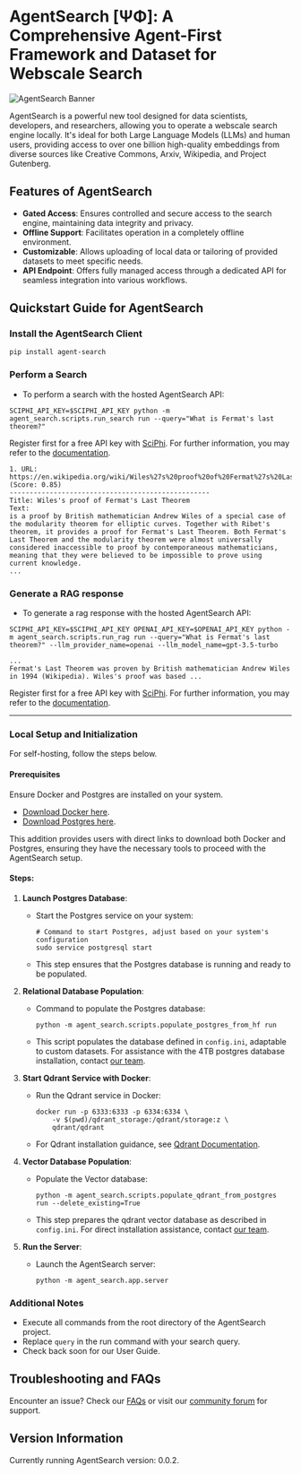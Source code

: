 # AgentSearch [ΨΦ]: A Comprehensive Agent-First Framework and Dataset for Webscale Search

![AgentSearch Banner](https://github.com/SciPhi-AI/agent-search/assets/68796651/56268e41-130f-4d2f-ba22-b565f7642713)

AgentSearch is a powerful new tool designed for data scientists, developers, and researchers, allowing you to operate a webscale search engine locally. It's ideal for both Large Language Models (LLMs) and human users, providing access to over one billion high-quality embeddings from diverse sources like Creative Commons, Arxiv, Wikipedia, and Project Gutenberg.

## Features of AgentSearch

- **Gated Access**: Ensures controlled and secure access to the search engine, maintaining data integrity and privacy.
- **Offline Support**: Facilitates operation in a completely offline environment.
- **Customizable**: Allows uploading of local data or tailoring of provided datasets to meet specific needs.
- **API Endpoint**: Offers fully managed access through a dedicated API for seamless integration into various workflows.

## Quickstart Guide for AgentSearch

### Install the AgentSearch Client

```shell
pip install agent-search
```

### Perform a Search

- To perform a search with the hosted AgentSearch API:

```shell
SCIPHI_API_KEY=$SCIPHI_API_KEY python -m agent_search.scripts.run_search run --query="What is Fermat's last theorem?"
```

Register first for a free API key with [SciPhi](https://www.sciphi.ai/). For further information, you may refer to the [documentation](https://agent-search.readthedocs.io/en/latest/).

```output
1. URL: https://en.wikipedia.org/wiki/Wiles%27s%20proof%20of%20Fermat%27s%20Last%20Theorem (Score: 0.85)
--------------------------------------------------
Title: Wiles's proof of Fermat's Last Theorem
Text:
is a proof by British mathematician Andrew Wiles of a special case of the modularity theorem for elliptic curves. Together with Ribet's theorem, it provides a proof for Fermat's Last Theorem. Both Fermat's Last Theorem and the modularity theorem were almost universally considered inaccessible to proof by contemporaneous mathematicians, meaning that they were believed to be impossible to prove using current knowledge.
...
```

### Generate a RAG response

- To generate a rag response with the hosted AgentSearch API:

```shell
SCIPHI_API_KEY=$SCIPHI_API_KEY OPENAI_API_KEY=$OPENAI_API_KEY python -m agent_search.scripts.run_rag run --query="What is Fermat's last theorem?" --llm_provider_name=openai --llm_model_name=gpt-3.5-turbo
```

```output
...
Fermat's Last Theorem was proven by British mathematician Andrew Wiles in 1994 (Wikipedia). Wiles's proof was based ...
```

Register first for a free API key with [SciPhi](https://www.sciphi.ai/). For further information, you may refer to the [documentation](https://agent-search.readthedocs.io/en/latest/).

---


### Local Setup and Initialization

For self-hosting, follow the steps below.

#### Prerequisites

Ensure Docker and Postgres are installed on your system. 
- [Download Docker here](https://www.docker.com/).
- [Download Postgres here](https://www.postgresql.org/download/).

This addition provides users with direct links to download both Docker and Postgres, ensuring they have the necessary tools to proceed with the AgentSearch setup.
#### Steps:

1. **Launch Postgres Database**:
   - Start the Postgres service on your system:
     ```shell
     # Command to start Postgres, adjust based on your system's configuration
     sudo service postgresql start
     ```
   - This step ensures that the Postgres database is running and ready to be populated.

2. **Relational Database Population**:
   - Command to populate the Postgres database:
     ```shell
     python -m agent_search.scripts.populate_postgres_from_hf run
     ```
   - This script populates the database defined in `config.ini`, adaptable to custom datasets. For assistance with the 4TB postgres database installation, contact [our team](mailto:owen@sciphi.ai).

3. **Start Qdrant Service with Docker**:
   - Run the Qdrant service in Docker:
     ```shell
     docker run -p 6333:6333 -p 6334:6334 \
         -v $(pwd)/qdrant_storage:/qdrant/storage:z \
         qdrant/qdrant
     ```
   - For Qdrant installation guidance, see [Qdrant Documentation](https://qdrant.tech/documentation/quick-start/).

4. **Vector Database Population**:
   - Populate the Vector database:
     ```shell
     python -m agent_search.scripts.populate_qdrant_from_postgres run --delete_existing=True
     ```
   - This step prepares the qdrant vector database as described in `config.ini`. For direct installation assistance, contact [our team](mailto:owen@sciphi.ai).

5. **Run the Server**:
   - Launch the AgentSearch server:
     ```shell
     python -m agent_search.app.server
     ```

### Additional Notes

- Execute all commands from the root directory of the AgentSearch project.
- Replace `query` in the run command with your search query.
- Check back soon for our User Guide. 
<!-- [User Guide](link-to-user-guide). -->

## Troubleshooting and FAQs

Encounter an issue? Check our [FAQs](link-to-faqs) or visit our [community forum](link-to-forum) for support.

## Version Information

Currently running AgentSearch version: 0.0.2.